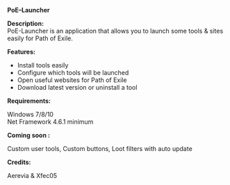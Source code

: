 <b>PoE–Launcher</b>

<b>Description:</b> 
<br>PoE-Launcher is an application that allows you to launch some tools & sites easily for Path of Exile.


<b>Features:</b>
-	Install tools easily
-	Configure which tools will be launched
-	Open useful websites for Path of Exile
-	Download latest version or uninstall a tool


<b>Requirements:</b>

Windows 7/8/10 <br>
Net Framework 4.6.1 minimum  

<b>Coming soon :</b>

Custom user tools, Custom buttons, Loot filters with auto update

<b>Credits:</b> 

Aerevia & Xfec05 
